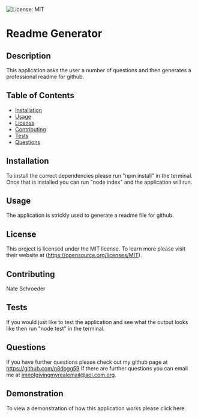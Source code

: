 
  
  ![License: MIT](https://img.shields.io/badge/License-MIT-yellow.svg)
  
  # Readme Generator

  
  ## Description 
  
  This application asks the user a number of questions and then generates a professional readme for github.
  
  
  ## Table of Contents
    
  * [Installation](#installation)
  * [Usage](#usage)
  * [License](#license)
  * [Contributing](#contributing)
  * [Tests](#tests)
  * [Questions](#questions)

  
  ## Installation
  To install the correct dependencies please run "npm install" in the terminal.  Once that is installed you can run "node index" and the application will run.


  ## Usage 
  The application is strickly used to generate a readme file for github.


  ## License
  This project is licensed under the MIT license.  To learn more please visit their website at (https://opensource.org/licenses/MIT).


  ## Contributing
  Nate Schroeder


  ## Tests
  If you would just like to test the application and see what the output looks like then run "node test" in the terminal.


  ## Questions
  If you have further questions please check out my github page at https://github.com/n8dogg59
  If there are further questions you can email me at imnotgivingmyrealemail@aol.com.org.
  

  ## Demonstration
  To view a demonstration of how this application works please click here.

  
  